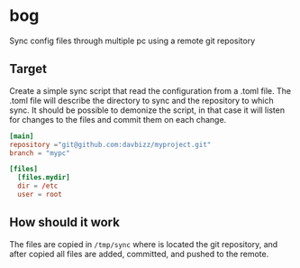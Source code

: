 # bog

Sync config files through multiple pc using a remote git repository

## Target

Create a simple sync script that read the configuration from a .toml file. The .toml file will describe the directory to
sync and the repository to which sync. It should be possible to demonize the script, in that case it will listen for 
changes to the files and commit them on each change.

```toml
[main]
repository ="git@github.com:davbizz/myproject.git"
branch = "mypc"

[files]
  [files.mydir]
  dir = /etc
  user = root
```

## How should it work

The files are copied in `/tmp/sync` where is located the git repository, and after copied all files are added,
committed, and pushed to the remote.